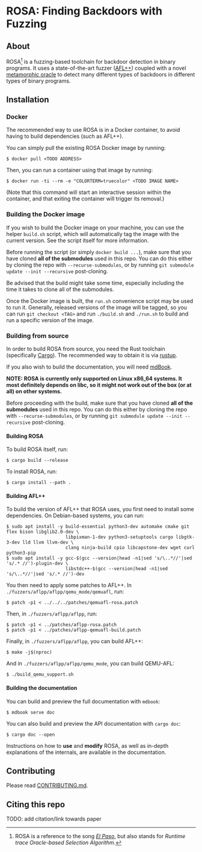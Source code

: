 # ROSA: Finding Backdoors with Fuzzing

## About
ROSA[^1] is a fuzzing-based toolchain for backdoor detection in binary programs. It uses a
state-of-the-art fuzzer ([AFL++](https://github.com/AFLplusplus/AFLplusplus)) coupled with a novel
[metamorphic oracle](https://en.wikipedia.org/wiki/Metamorphic_testing) to detect many different
types of backdoors in different types of binary programs.


## Installation
### Docker
The recommended way to use ROSA is in a Docker container, to avoid having to build dependencies
(such as AFL++).

You can simply pull the existing ROSA Docker image by running:
```console
$ docker pull <TODO ADDRESS>
```
Then, you can run a container using that image by running:
```console
$ docker run -ti --rm -e "COLORTERM=truecolor" <TODO IMAGE NAME>
```
(Note that this command will start an interactive session within the container, and that exiting
the container will trigger its removal.)

### Building the Docker image
If you wish to build the Docker image on your machine, you can use the helper `build.sh` script,
which will automatically tag the image with the current version. See the script itself for more
information.

Before running the script (or simply `docker build ...`), make sure that you have cloned **all of
the submodules** used in this repo. You can do this either by cloning the repo with
`--recurse-submodules`, or by running `git submodule update --init --recursive` post-cloning.

Be advised that the build might take some time, especially including the time it takes to clone all
of the submodules.

Once the Docker image is built, the `run.sh` convenience script may be used to run it. Generally,
released versions of the image will be tagged, so you can run `git checkout <TAG>` and run
`./build.sh` and `./run.sh` to build and run a specific version of the image.

### Building from source
In order to build ROSA from source, you need the Rust toolchain (specifically [Cargo](
https://crates.io/crates/cargo)). The recommended way to obtain it is via
[rustup](https://rustup.rs/).

If you also wish to build the documentation, you will need [mdBook](
https://github.com/rust-lang/mdBook).

**NOTE: ROSA is currently only supported on Linux x86_64 systems. It most definitely depends on
libc, so it might not work out of the box (or at all) on other systems.**

Before proceeding with the build, make sure that you have cloned **all of the submodules** used in
this repo. You can do this either by cloning the repo with `--recurse-submodules`, or by running
`git submodule update --init --recursive` post-cloning.

#### Building ROSA
To build ROSA itself, run:
```console
$ cargo build --release
```
To install ROSA, run:
```console
$ cargo install --path .
```

#### Building AFL++
To build the version of AFL++ that ROSA uses, you first need to install some dependencies. On
Debian-based systems, you can run:
```console
$ sudo apt install -y build-essential python3-dev automake cmake git flex bison libglib2.0-dev \
                      libpixman-1-dev python3-setuptools cargo libgtk-3-dev lld llvm llvm-dev \
                      clang ninja-build cpio libcapstone-dev wget curl python3-pip
$ sudo apt install -y gcc-$(gcc --version|head -n1|sed 's/\..*//'|sed 's/.* //')-plugin-dev \
                      libstdc++-$(gcc --version|head -n1|sed 's/\..*//'|sed 's/.* //')-dev
```
You then need to apply some patches to AFL++. In `./fuzzers/aflpp/aflpp/qemu_mode/qemuafl`, run:
```console
$ patch -p1 < ../../../patches/qemuafl-rosa.patch
```
Then, in `./fuzzers/aflpp/aflpp`, run:
```console
$ patch -p1 < ../patches/aflpp-rosa.patch
$ patch -p1 < ../patches/aflpp-qemuafl-build.patch
```
Finally, in `./fuzzers/aflpp/aflpp`, you can build AFL++:
```console
$ make -j$(nproc)
```
And in `./fuzzers/aflpp/aflpp/qemu_mode`, you can build QEMU-AFL:
```console
$ ./build_qemu_support.sh
```

#### Building the documentation
You can build and preview the full documentation with `mdbook`:
```console
$ mdbook serve doc
```
You can also build and preview the API documentation with `cargo doc`:
```console
$ cargo doc --open
```
Instructions on how to **use** and **modify** ROSA, as well as in-depth explanations of the
internals, are available in the documentation.


## Contributing
Please read [CONTRIBUTING.md](./CONTRIBUTING.md).


## Citing this repo
TODO: add citation/link towards paper


[^1]: ROSA is a reference to the song [_El Paso_](
https://genius.com/Marty-robbins-el-paso-lyrics#:~:text=the%20back%20door%20of%20Rosa%27s), but
also stands for _Runtime trace Oracle-based Selection Algorithm_.
